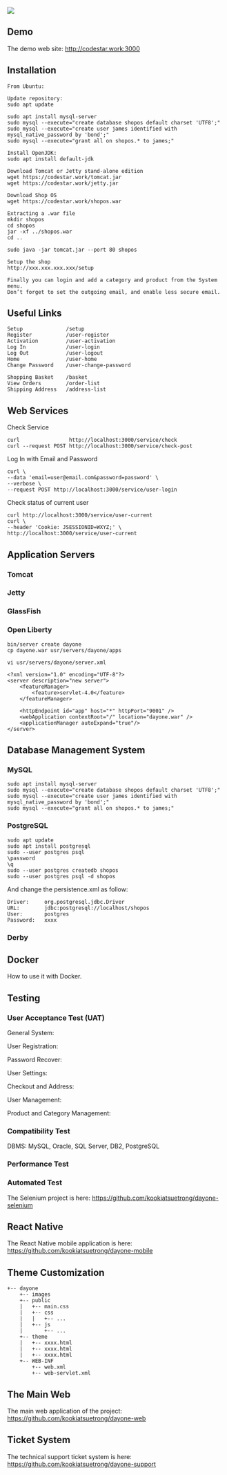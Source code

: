 ![](ogp.png)


## Demo
The demo web site: http://codestar.work:3000

## Installation

```
From Ubuntu:

Update repository:
sudo apt update

sudo apt install mysql-server
sudo mysql --execute="create database shopos default charset 'UTF8';"
sudo mysql --execute="create user james identified with mysql_native_password by 'bond';"
sudo mysql --execute="grant all on shopos.* to james;"

Install OpenJDK:
sudo apt install default-jdk

Download Tomcat or Jetty stand-alone edition
wget https://codestar.work/tomcat.jar
wget https://codestar.work/jetty.jar

Download Shop OS
wget https://codestar.work/shopos.war

Extracting a .war file
mkdir shopos
cd shopos
jar -xf ../shopos.war
cd ..

sudo java -jar tomcat.jar --port 80 shopos

Setup the shop
http://xxx.xxx.xxx.xxx/setup

Finally you can login and add a category and product from the System menu.
Don’t forget to set the outgoing email, and enable less secure email.

```

## Useful Links
```
Setup              /setup
Register           /user-register
Activation         /user-activation
Log In             /user-login
Log Out            /user-logout
Home               /user-home
Change Password    /user-change-password

Shopping Basket    /basket
View Orders        /order-list
Shipping Address   /address-list
```

## Web Services

Check Service
```
curl                http://localhost:3000/service/check
curl --request POST http://localhost:3000/service/check-post
```

Log In with Email and Password
```
curl \
--data 'email=user@email.com&password=password' \
--verbose \
--request POST http://localhost:3000/service/user-login
```

Check status of current user
```
curl http://localhost:3000/service/user-current
curl \
--header 'Cookie: JSESSIONID=WXYZ;' \
http://localhost:3000/service/user-current
```

## Application Servers

### Tomcat


### Jetty


### GlassFish

### Open Liberty
```
bin/server create dayone
cp dayone.war usr/servers/dayone/apps

vi usr/servers/dayone/server.xml

<?xml version="1.0" encoding="UTF-8"?>
<server description="new server">
    <featureManager>
        <feature>servlet-4.0</feature>
    </featureManager>

    <httpEndpoint id="app" host="*" httpPort="9001" />
    <webApplication contextRoot="/" location="dayone.war" />
    <applicationManager autoExpand="true"/>
</server>
```

## Database Management System

### MySQL
```
sudo apt install mysql-server
sudo mysql --execute="create database shopos default charset 'UTF8';"
sudo mysql --execute="create user james identified with mysql_native_password by 'bond';"
sudo mysql --execute="grant all on shopos.* to james;"
```

### PostgreSQL
```
sudo apt update
sudo apt install postgresql
sudo --user postgres psql
\password
\q
sudo --user postgres createdb shopos
sudo --user postgres psql -d shopos
```

And change the persistence.xml as follow:
```
Driver:     org.postgresql.jdbc.Driver
URL:        jdbc:postgresql://localhost/shopos
User:       postgres
Password:   xxxx
```

### Derby


## Docker
How to use it with Docker.

## Testing

### User Acceptance Test (UAT)

General System:

User Registration:

Password Recover:

User Settings:

Checkout and Address:

User Management:

Product and Category Management:



### Compatibility Test

DBMS: MySQL, Oracle, SQL Server, DB2, PostgreSQL


### Performance Test


### Automated Test
The Selenium project is here: https://github.com/kookiatsuetrong/dayone-selenium


## React Native
The React Native mobile application is here: https://github.com/kookiatsuetrong/dayone-mobile

## Theme Customization
```
+-- dayone
    +-- images
    +-- public
    |   +-- main.css
    |   +-- css
    |   |   +-- ...
    |   +-- js
    |       +-- ...
    +-- theme
    |   +-- xxxx.html
    |   +-- xxxx.html
    |   +-- xxxx.html
    +-- WEB-INF
        +-- web.xml
        +-- web-servlet.xml
```

## The Main Web

The main web application of the project: https://github.com/kookiatsuetrong/dayone-web

      
## Ticket System
The technical support ticket system is here: https://github.com/kookiatsuetrong/dayone-support


